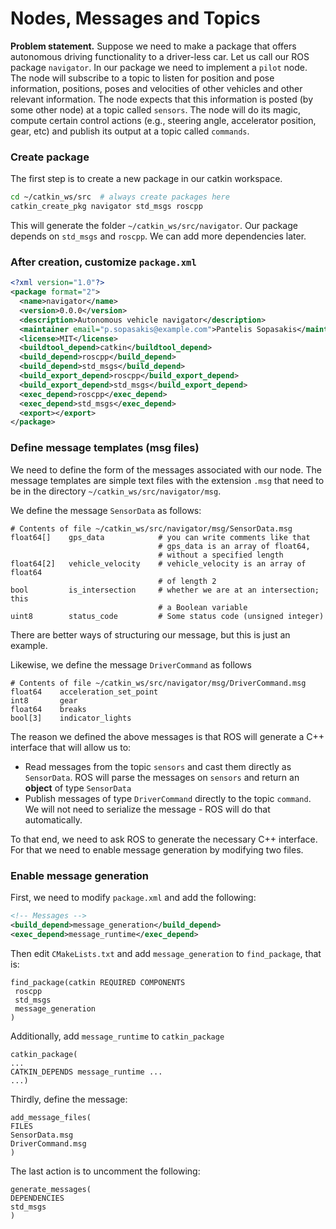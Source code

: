 # Nodes, Messages and Topics

**Problem statement.** Suppose we need to make a package that offers autonomous
driving functionality to a driver-less car. Let us call our ROS package `navigator`.
In our package we need to implement a `pilot` node. The node will subscribe to a
topic to listen for position and pose information, positions, poses and velocities of other
vehicles and other relevant information. The node expects that this information is posted
(by some other node) at a topic called `sensors`. The node will do its magic,
compute certain control actions (e.g., steering angle, accelerator position, gear, etc)
and publish its output at a topic called `commands`.


### Create package

The first step is to create a new package in our catkin workspace.

```sh
cd ~/catkin_ws/src  # always create packages here
catkin_create_pkg navigator std_msgs roscpp
```

This will generate the folder `~/catkin_ws/src/navigator`. Our package
depends on `std_msgs` and `roscpp`. We can add more dependencies later.


### After creation, customize `package.xml`

```xml
<?xml version="1.0"?>
<package format="2">
  <name>navigator</name>
  <version>0.0.0</version>
  <description>Autonomous vehicle navigator</description>
  <maintainer email="p.sopasakis@example.com">Pantelis Sopasakis</maintainer>
  <license>MIT</license>
  <buildtool_depend>catkin</buildtool_depend>
  <build_depend>roscpp</build_depend>
  <build_depend>std_msgs</build_depend>
  <build_export_depend>roscpp</build_export_depend>
  <build_export_depend>std_msgs</build_export_depend>
  <exec_depend>roscpp</exec_depend>
  <exec_depend>std_msgs</exec_depend>
  <export></export>
</package>
```

### Define message templates (msg files)

We need to define the form of the messages associated with our node. The message
templates are simple text files with the extension `.msg` that need to be in
the directory `~/catkin_ws/src/navigator/msg`.

We define the message `SensorData` as follows:

```
# Contents of file ~/catkin_ws/src/navigator/msg/SensorData.msg
float64[]    gps_data            # you can write comments like that
                                 # gps_data is an array of float64,
                                 # without a specified length
float64[2]   vehicle_velocity    # vehicle_velocity is an array of float64
                                 # of length 2
bool         is_intersection     # whether we are at an intersection; this
                                 # a Boolean variable
uint8        status_code         # Some status code (unsigned integer)
```

There are better ways of structuring our message, but this is just an example.

Likewise, we define the message `DriverCommand` as follows

```
# Contents of file ~/catkin_ws/src/navigator/msg/DriverCommand.msg
float64    acceleration_set_point
int8       gear
float64    breaks
bool[3]    indicator_lights    
```

The reason we defined the above messages is that ROS will generate a C++ interface
that will allow us to:

- Read messages from the topic `sensors` and cast them directly as `SensorData`.
  ROS will parse the messages on `sensors` and return an **object** of type
  `SensorData`
- Publish messages of type `DriverCommand` directly to the topic `command`.
  We will not need to serialize the message - ROS will do that automatically.

To that end, we need to ask ROS to generate the necessary C++ interface. For
that we need to enable message generation by modifying two files.

### Enable message generation

First, we need to modify `package.xml` and add the following:


```xml
<!-- Messages -->
<build_depend>message_generation</build_depend>
<exec_depend>message_runtime</exec_depend>
```

Then edit `CMakeLists.txt` and add `message_generation` to `find_package`, that is:

```
find_package(catkin REQUIRED COMPONENTS
 roscpp
 std_msgs
 message_generation
)
```

Additionally, add `message_runtime` to `catkin_package`

```
catkin_package(
...
CATKIN_DEPENDS message_runtime ...
...)
```

Thirdly, define the message:

```
add_message_files(
FILES
SensorData.msg
DriverCommand.msg
)
```

The last action is to uncomment the following:

```
generate_messages(
DEPENDENCIES
std_msgs
)
```
